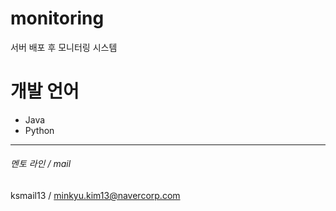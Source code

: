 # monitoring

서버 배포 후 모니터링 시스템

# 개발 언어

- Java
- Python

---

###### 멘토 라인 / mail

ksmail13 / minkyu.kim13@navercorp.com
